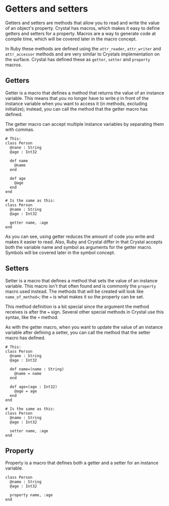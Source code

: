 # Getters and setters

Getters and setters are methods that allow you to read and write the value of an object's property. 
Crystal has macros, which makes it easy to define getters and setters for a property.
Macros are a way to generate code at compile time, which will be covered later in the macro concept.

In Ruby these methods are defined using the `attr_reader`, `attr_writer` and `attr_accessor` methods and are very similar to Crystals implementation on the surface.
Crystal has defined these as `getter`, `setter` and `property` macros.

## Getters

Getter is a macro that defines a method that returns the value of an instance variable.
This means that you no longer have to write `@` in front of the instance variable when you want to access it (in methods, excluding initialize); instead, you can call the method that the getter macro has defined.

The getter macro can accept multiple instance variables by separating them with commas.

```crystal
# This:
class Person
  @nane : String
  @age : Int32

  def name
    @name
  end

  def age
    @age
  end
end

# Is the same as this:
class Person
  @name : String
  @age : Int32

  getter name, :age
end
```

As you can see, using getter reduces the amount of code you write and makes it easier to read.
Also, Ruby and Crystal differ in that Crystal accepts both the variable name and symbol as arguments for the getter macro.
Symbols will be covered later in the symbol concept.

## Setters

Setter is a macro that defines a method that sets the value of an instance variable.
This macro isn't that often found and is commonly the `property` macro used instead.
The methods that will be created will look like `name_of_method=`; the `=` is what makes it so the property can be set.

This method definition is a bit special since the argument the method receives is after the `=` sign.
Several other special methods in Crystal use this syntax, like the `+` method.

As with the getter macro, when you want to update the value of an instance variable after defining a setter, you can call the method that the setter macro has defined.

```crystal
# This:
class Person
  @name : String
  @age : Int32

  def name=(name : String)
    @name = name
  end

  def age=(age : Int32)
    @age = age
  end
end

# Is the same as this:
class Person
  @name : String
  @age : Int32

  setter name, :age
end
```

## Property

Property is a macro that defines both a getter and a setter for an instance variable.

```crystal
class Person
  @name : String
  @age : Int32

  property name, :age
end
```

[getter]: https://crystal-lang.org/api/Object.html#getter%28%2Anames%2C%26block%29-macro
[setter]: https://crystal-lang.org/api/Object.html#setter%28%2Anames%29-macro
[property]: https://crystal-lang.org/api/Object.html#property%28%2Anames%2C%26block%29-macro
